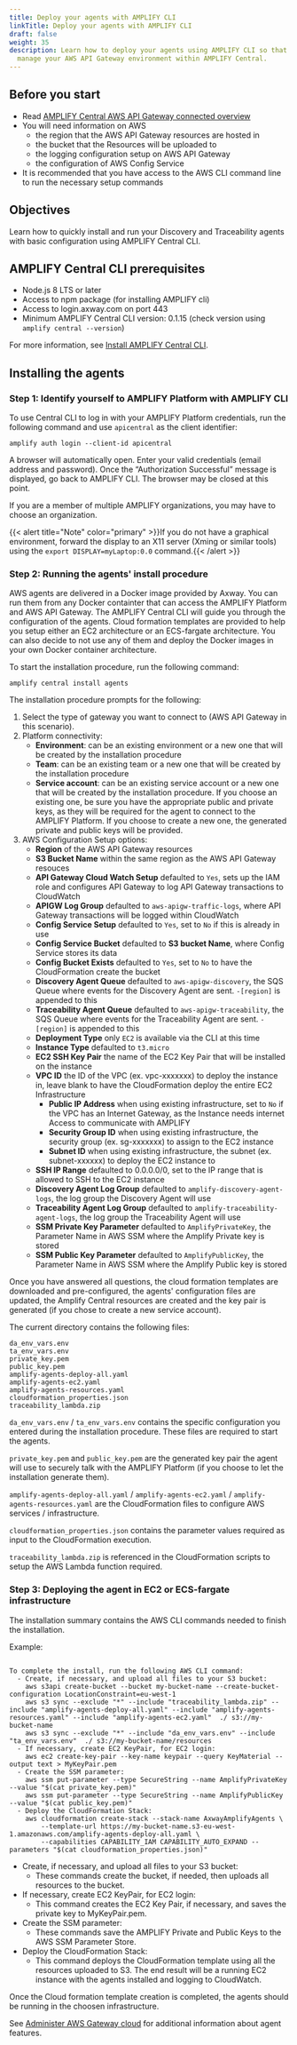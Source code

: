 ```yaml
---
title: Deploy your agents with AMPLIFY CLI
linkTitle: Deploy your agents with AMPLIFY CLI
draft: false
weight: 35
description: Learn how to deploy your agents using AMPLIFY CLI so that you can
  manage your AWS API Gateway environment within AMPLIFY Central.
---
```

## Before you start

* Read [AMPLIFY Central AWS API Gateway connected overview](/docs/central/connect-aws-gateway/)
* You will need information on AWS
    * the region that the AWS API Gateway resources are hosted in
    * the bucket that the Resources will be uploaded to
    * the logging configuration setup on AWS API Gateway
    * the configuration of AWS Config Service
* It is recommended that you have access to the AWS CLI command line to run the necessary setup commands

## Objectives

Learn how to quickly install and run your Discovery and Traceability agents with basic configuration using AMPLIFY Central CLI.

## AMPLIFY Central CLI prerequisites

* Node.js 8 LTS or later
* Access to npm package (for installing AMPLIFY cli)
* Access to login.axway.com on port 443
* Minimum AMPLIFY Central CLI version: 0.1.15 (check version using `amplify central --version`)

For more information, see [Install AMPLIFY Central CLI](/docs/central/cli_central/cli_install/).

## Installing the agents

### Step 1: Identify yourself to AMPLIFY Platform with AMPLIFY CLI

To use Central CLI to log in with your AMPLIFY Platform credentials, run the following command and use `apicentral` as the client identifier:

```shell
amplify auth login --client-id apicentral
```

A browser will automatically open.
Enter your valid credentials (email address and password). Once the “Authorization Successful” message is displayed, go back to AMPLIFY CLI. The browser may be closed at this point.

If you are a member of multiple AMPLIFY organizations, you may have to choose an organization.

{{< alert title="Note" color="primary" >}}If you do not have a graphical environment, forward the display to an X11 server (Xming or similar tools) using the `export DISPLAY=myLaptop:0.0` command.{{< /alert >}}

### Step 2: Running the agents' install procedure

AWS agents are delivered in a Docker image provided by Axway. You can run them from any Docker containter that can access the AMPLIFY Platform and AWS API Gateway.
The AMPLIFY Central CLI will guide you through the configuration of the agents. Cloud formation templates are provided to help you setup either an EC2 architecture or an ECS-fargate architecture. You can also decide to not use any of them and deploy the Docker images in your own Docker container architecture.

To start the installation procedure, run the following command:

```shell
amplify central install agents
```

The installation procedure prompts for the following:

1. Select the type of gateway you want to connect to (AWS API Gateway in this scenario).
2. Platform connectivity:
   * **Environment**: can be an existing environment or a new one that will be created by the installation procedure
   * **Team**: can be an existing team or a new one that will be created by the installation procedure
   * **Service account**: can be an existing service account or a new one that will be created by the installation procedure. If you choose an existing one, be sure you have the appropriate public and private keys, as they will be required for the agent to connect to the AMPLIFY Platform. If you choose to create a new one, the generated private and public keys will be provided.
3. AWS Configuration Setup options:
    * **Region** of the AWS API Gateway resources
    * **S3 Bucket Name** within the same region as the AWS API Gateway resouces
    * **API Gateway Cloud Watch Setup** defaulted to `Yes`, sets up the IAM role and configures API Gateway to log API Gateway transactions to CloudWatch
    * **APIGW Log Group** defaulted to `aws-apigw-traffic-logs`, where API Gateway transactions will be logged within CloudWatch
    * **Config Service Setup** defaulted to `Yes`, set to `No` if this is already in use
    * **Config Service Bucket** defaulted to **S3 bucket Name**, where Config Service stores its data
    * **Config Bucket Exists** defaulted to `Yes`, set to `No` to have the CloudFormation create the bucket
    * **Discovery Agent Queue** defaulted to `aws-apigw-discovery`, the SQS Queue where events for the Discovery Agent are sent. `-[region]` is appended to this
    * **Traceability Agent Queue** defaulted to `aws-apigw-traceability`, the SQS Queue where events for the Traceability Agent are sent. `-[region]` is appended to this
    * **Deployment Type** only `EC2` is available via the CLI at this time
    * **Instance Type** defaulted to `t3.micro`
    * **EC2 SSH Key Pair** the name of the EC2 Key Pair that will be installed on the instance
    * **VPC ID** the ID of the VPC (ex. vpc-xxxxxxx) to deploy the instance in, leave blank to have the CloudFormation deploy the entire EC2 Infrastructure
      * **Public IP Address** when using existing infrastructure, set to `No` if the VPC has an Internet Gateway, as the Instance needs internet Access to communicate with AMPLIFY
      * **Security Group ID** when using existing infrastructure, the security group (ex. sg-xxxxxxx) to assign to the EC2 instance
      * **Subnet ID** when using existing infrastructure, the subnet (ex. subnet-xxxxxx) to deploy the EC2 instance to
    * **SSH IP Range** defaulted to 0.0.0.0/0, set to the IP range that is allowed to SSH to the EC2 instance
    * **Discovery Agent Log Group** defaulted to `amplify-discovery-agent-logs`, the log group the Discovery Agent will use
    * **Traceability Agent Log Group** defaulted to `amplify-traceability-agent-logs`, the log group the Traceability Agent will use
    * **SSM Private Key Parameter** defaulted to `AmplifyPrivateKey`, the Parameter Name in AWS SSM where the Amplify Private key is stored
    * **SSM Public Key Parameter** defaulted to `AmplifyPublicKey`, the Parameter Name in AWS SSM where the Amplify Public key is stored

Once you have answered all questions, the cloud formation templates are downloaded and pre-configured, the agents' configuration files are updated, the Amplify Central resources are created and the key pair is generated (if you chose to create a new service account).

The current directory contains the following files:

```shell
da_env_vars.env
ta_env_vars.env
private_key.pem
public_key.pem
amplify-agents-deploy-all.yaml
amplify-agents-ec2.yaml
amplify-agents-resources.yaml
cloudformation_properties.json
traceability_lambda.zip
```

`da_env_vars.env` / `ta_env_vars.env` contains the specific configuration you entered during the installation procedure. These files are required to start the agents.

`private_key.pem` and `public_key.pem` are the generated key pair the agent will use to securely talk with the AMPLIFY Platform (if you choose to let the installation generate them).

`amplify-agents-deploy-all.yaml` / `amplify-agents-ec2.yaml` / `amplify-agents-resources.yaml` are the CloudFormation files to configure AWS services / infrastructure.

`cloudformation_properties.json` contains the parameter values required as input to the CloudFormation execution.

`traceability_lambda.zip` is referenced in the CloudFormation scripts to setup the AWS Lambda function required.

### Step 3: Deploying the agent in EC2 or ECS-fargate infrastructure

The installation summary contains the AWS CLI commands needed to finish the installation.

Example:

```shell

To complete the install, run the following AWS CLI command:
  - Create, if necessary, and upload all files to your S3 bucket:
    aws s3api create-bucket --bucket my-bucket-name --create-bucket-configuration LocationConstraint=eu-west-1
    aws s3 sync --exclude "*" --include "traceability_lambda.zip" --include "amplify-agents-deploy-all.yaml" --include "amplify-agents-resources.yaml" --include "amplify-agents-ec2.yaml"  ./ s3://my-bucket-name
    aws s3 sync --exclude "*" --include "da_env_vars.env" --include "ta_env_vars.env"  ./ s3://my-bucket-name/resources
  - If necessary, create EC2 KeyPair, for EC2 login:
    aws ec2 create-key-pair --key-name keypair --query KeyMaterial --output text > MyKeyPair.pem
  - Create the SSM parameter:
    aws ssm put-parameter --type SecureString --name AmplifyPrivateKey --value "$(cat private_key.pem)"
    aws ssm put-parameter --type SecureString --name AmplifyPublicKey --value "$(cat public_key.pem)"
  - Deploy the CloudFormation Stack:
    aws cloudformation create-stack --stack-name AxwayAmplifyAgents \
        --template-url https://my-bucket-name.s3-eu-west-1.amazonaws.com/amplify-agents-deploy-all.yaml \
        --capabilities CAPABILITY_IAM CAPABILITY_AUTO_EXPAND --parameters "$(cat cloudformation_properties.json)"
```

* Create, if necessary, and upload all files to your S3 bucket:
    * These commands create the bucket, if needed, then uploads all resources to the bucket.
* If necessary, create EC2 KeyPair, for EC2 login:
    * This command creates the EC2 Key Pair, if necessary, and saves the private key to MyKeyPair.pem.
* Create the SSM parameter:
    * These commands save the AMPLIFY Private and Public Keys to the AWS SSM Parameter Store.
* Deploy the CloudFormation Stack:
    * This command deploys the CloudFormation template using all the resources uploaded to S3. The end result will be a running EC2 instance with the agents installed and logging to CloudWatch.

Once the Cloud formation template creation is completed, the agents should be running in the choosen infrastructure.

See [Administer AWS Gateway cloud](/docs/central/connect-aws-gateway/cloud-administration-operation/) for additional information about agent features.
